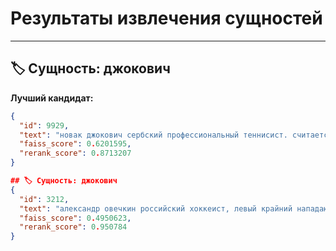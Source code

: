 # Результаты извлечения сущностей

---

## 🏷️ Сущность: джокович

**Лучший кандидат:**

```json
{
  "id": 9929,
  "text": "новак джокович сербский профессиональный теннисист. считается одним из лучших игроков в истории тенниса. бывшая первая ракетка мира в одиночном разряде. рекордсмен по количеству недель на первой строчке рейтинга atp (373)...",
  "faiss_score": 0.6201595,
  "rerank_score": 0.8713207
}
```
```json
## 🏷️ Сущность: джокович
{
  "id": 3212,
  "text": "александр овечкин российский хоккеист, левый крайний нападающий и капитан клуба нхл «вашингтон кэпиталз». обладатель кубка стэнли 2018 года. трёхкратный чемпион мира (2008, 2012, 2014).",
  "faiss_score": 0.4950623,
  "rerank_score": 0.950784
}
```
